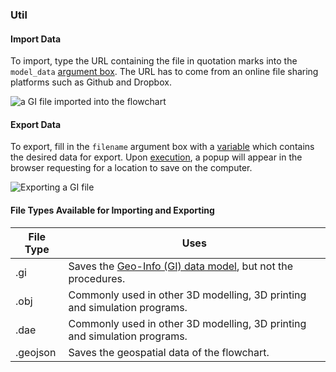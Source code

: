 ### Util


#### Import Data
To import, type the URL containing the file in quotation marks into the `model_data` [argument  box](/chapter_1_mobius_interface/procedure_line.md). The URL has to come from an online file sharing platforms such as Github and Dropbox.

![a GI file imported into the flowchart](../assets/chapter_3_assets/Import.png)


#### Export Data

To export, fill in the `filename` argument box with a [variable](/chapter_3_procedures/Assignment_Statement.md) which contains the desired data for export. Upon [execution](/chapter_1_mobius_interface/execute.md), a popup will appear in the browser requesting for a location to save on the computer.

![Exporting a GI file](../assets/chapter_3_assets/Export1.png)


#### File Types Available for Importing and Exporting

| File Type | Uses |
| -- | -- |
| .gi | Saves the [Geo-Info (GI) data model](../chapter_2_geo-info_data_model/README.md), but not the procedures. |
| .obj | Commonly used in other 3D modelling, 3D printing and simulation programs. |
| .dae | Commonly used in other 3D modelling, 3D printing and simulation programs. |
| .geojson | Saves the geospatial data of the flowchart. |
